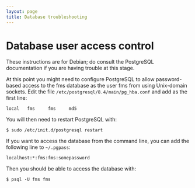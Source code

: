 ```yaml
---
layout: page
title: Database troubleshooting
---
```


# Database user access control

These instructions are for Debian; do consult the PostgreSQL documentation
if you are having trouble at this stage.

At this point you might need to configure PostgreSQL to allow password-based
access to the fms database as the user fms from using Unix-domain sockets.
Edit the file `/etc/postgresql/8.4/main/pg_hba.conf` and add as the
first line:

    local   fms     fms     md5

You will then need to restart PostgreSQL with:

    $ sudo /etc/init.d/postgresql restart

If you want to access the database from the command line, you can add
the following line to `~/.pgpass`:

    localhost:*:fms:fms:somepassword

Then you should be able to access the database with:

    $ psql -U fms fms

